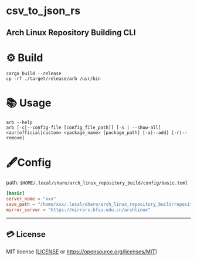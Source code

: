# csv_to_json_rs
Arch Linux Repository Building CLI
----

# ⚙ Build
```shell
cargo build --release
cp -rf ./target/release/arb /usr/bin
```

# 📚 Usage
```shell
arb --help
arb [-c|--config-file [config_file_path]] [-s | --show-all] <aur|official|custom> <package_name> [package_path] [-a|--add] [-r|--remove]
```

# 🖋Config

path: `$HOME/.local/share/arch_linux_repository_build/config/basic.toml`

```toml
[basic]
server_name = "xxx"
save_path = "/home/xxx/.local/share/arch_linux_repository_build/repository"
mirror_server = "https://mirrors.bfsu.edu.cn/archlinux"
```

----
## 💳 License

MIT license ([LICENSE](./LICENSE) or https://opensource.org/licenses/MIT)
